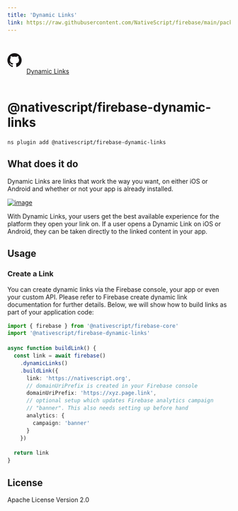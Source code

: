 ```yaml
---
title: 'Dynamic Links'
link: https://raw.githubusercontent.com/NativeScript/firebase/main/packages/firebase-dynamic-links/README.md
---
```


<div style="width: 100%; padding: 1.2em 0em">
  					<img alt="github logo" src="../assets/images/github/GitHub-Mark-32px.png" style="display: inline; margin: 1em 0.5em 1em 0em">
  					<a href="https://github.com/NativeScript/firebase/tree/main/packages/firebase-dynamic-links" target="_blank" noopener>Dynamic Links</a>
				</div>

# @nativescript/firebase-dynamic-links

```cli
ns plugin add @nativescript/firebase-dynamic-links
```

## What does it do

Dynamic Links are links that work the way you want, on either iOS or Android and whether or not your app is already installed.

[![image](https://img.youtube.com/vi/LvY1JMcrPF8/hqdefault.jpg)](https://www.youtube.com/watch?v=LvY1JMcrPF8)

With Dynamic Links, your users get the best available experience for the platform they open your link on. If a user opens a Dynamic Link on iOS or Android, they can be taken directly to the linked content in your app.

## Usage

### Create a Link

You can create dynamic links via the Firebase console, your app or even your custom API. Please refer to Firebase create dynamic link documentation for further details. Below, we will show how to build links as part of your application code:

```ts
import { firebase } from '@nativescript/firebase-core'
import '@nativescript/firebase-dynamic-links'

async function buildLink() {
  const link = await firebase()
    .dynamicLinks()
    .buildLink({
      link: 'https://nativescript.org',
      // domainUriPrefix is created in your Firebase console
      domainUriPrefix: 'https://xyz.page.link',
      // optional setup which updates Firebase analytics campaign
      // "banner". This also needs setting up before hand
      analytics: {
        campaign: 'banner'
      }
    })

  return link
}
```

## License

Apache License Version 2.0
